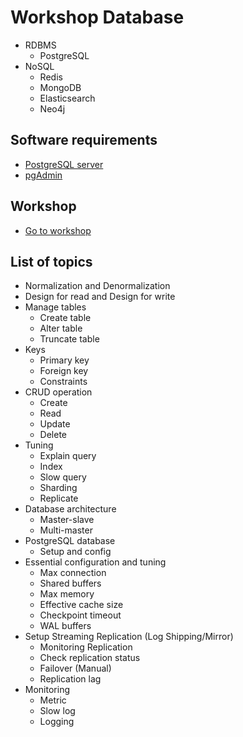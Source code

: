 # Workshop Database
* RDBMS
  * PostgreSQL
* NoSQL
  * Redis
  * MongoDB
  * Elasticsearch
  * Neo4j  

## Software requirements
* [PostgreSQL server](https://www.postgresql.org/)
* [pgAdmin](https://www.pgadmin.org/)

## Workshop
* [Go to workshop](https://github.com/up1/workshop-database/tree/main/workshop)

## List of topics
* Normalization and Denormalization
* Design for read and Design for write
* Manage tables
  * Create table
  * Alter table
  * Truncate table
* Keys
  * Primary key
  * Foreign key
  * Constraints
* CRUD operation
  * Create
  * Read
  * Update
  * Delete
* Tuning
  * Explain query
  * Index
  * Slow query
  * Sharding
  * Replicate
* Database architecture
  * Master-slave
  * Multi-master
* PostgreSQL database
  * Setup and config
* Essential configuration and tuning
  * Max connection
  * Shared buffers
  * Max memory
  * Effective cache size
  * Checkpoint timeout
  * WAL buffers
* Setup Streaming Replication (Log Shipping/Mirror)
  * Monitoring Replication
  * Check replication status
  * Failover (Manual)
  * Replication lag 
* Monitoring
  * Metric
  * Slow log
  * Logging

